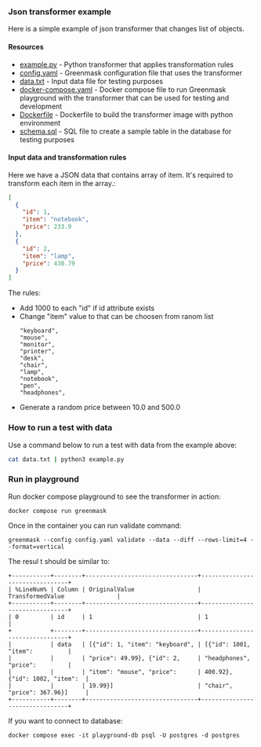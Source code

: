 ### Json transformer example

Here is a simple example of json transformer that changes list of objects.

#### Resources

* [example.py](example.py) - Python transformer that applies transformation rules
* [config.yaml](config.yaml) - Greenmask configuration file that uses the transformer
* [data.txt](data.txt) - Input data file for testing purposes
* [docker-compose.yaml](docker-compose.yml) - Docker compose file to run Greenmask playground with the transformer
  that can be used for testing and development
* [Dockerfile](Dockerfile) - Dockerfile to build the transformer image with python environment
* [schema.sql](schema.sql) - SQL file to create a sample table in the database for testing purposes

#### Input data and transformation rules

Here we have a JSON data that contains array of item. It's required to transform each item in the array.:

```json
[
  {
    "id": 1,
    "item": "notebook",
    "price": 233.9
  },
  {
    "id": 2,
    "item": "lamp",
    "price": 430.79
  }
]
```

The rules:
* Add 1000 to each "id" if id attribute exists
* Change "item" value to that can be choosen from ranom list
    ```
    "keyboard",
    "mouse",
    "monitor",
    "printer",
    "desk",
    "chair",
    "lamp",
    "notebook",
    "pen",
    "headphones",
   ```
* Generate a random price between 10.0 and 500.0

### How to run a test with data

Use a command below to run a test with data from the example above:

```bash
cat data.txt | python3 example.py
```

### Run in playground

Run docker compose playground to see the transformer in action:

```shell
docker compose run greenmask
```

Once in the container you can run validate command:

```shell
greenmask --config config.yaml validate --data --diff --rows-limit=4 --format=vertical
```

The resul t should be similar to:

```text
+-----------+--------+--------------------------------+--------------------------------+
| %LineNum% | Column | OriginalValue                  | TransformedValue               |
+-----------+--------+--------------------------------+--------------------------------+
| 0         | id     | 1                              | 1                              |
+           +--------+--------------------------------+--------------------------------+
|           | data   | [{"id": 1, "item": "keyboard", | [{"id": 1001, "item":          |
|           |        | "price": 49.99}, {"id": 2,     | "headphones", "price":         |
|           |        | "item": "mouse", "price":      | 400.92}, {"id": 1002, "item":  |
|           |        | 19.99}]                        | "chair", "price": 367.96}]     |
+-----------+--------+--------------------------------+--------------------------------+

```

If you want to connect to database:

```shell
docker compose exec -it playground-db psql -U postgres -d postgres
```


